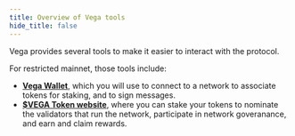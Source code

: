 ```yaml
---
title: Overview of Vega tools
hide_title: false
---
```


Vega provides several tools to make it easier to interact with the protocol. 

For restricted mainnet, those tools include:
* **[Vega Wallet](vega-wallet/cli-wallet/create-wallet)**, which you will use to connect to a network to associate tokens for staking, and to sign messages.
* **[$VEGA Token website](https://token.vega.xyz)**, where you can stake your tokens to nominate the validators that run the network, participate in network goveranance, and earn and claim rewards.
